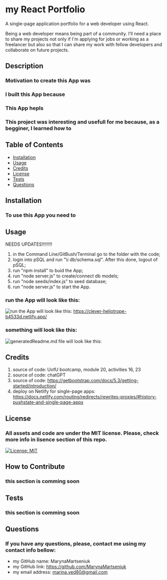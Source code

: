 # my React Portfolio

A single-page application portfolio for a web developer using React.

Being a web developer means being part of a community. I’ll need a place to share my projects not only if I'm applying for jobs or working as a freelancer but also so that I can share my work with fellow developers and collaborate on future projects.

## Description
### Motivation to create this App was 
### I built this App because 
### This App hepls 
### This project was interesting and usefull for me because, as a begginer, I learned how to 

## Table of Contents

- [Installation](#installation)
- [Usage](#usage)
- [Credits](#credits)
- [License](#license)
- [Tests](#tests)
- [Questions](#questions)

## Installation

### To use this App you need to 

## Usage
NEEDS UPDATES!!!!!!!!
1. in the Command Line/GitBush/Terminal go to the folder with the code;
2. login into pSQL and run "\i db/schema.sql". After this done, logout of pSQL;
3. run "npm install" to buid the App;
4. run "node server.js" to create/connect db models;
5. run "node seeds/index.js" to seed database;
6. run "node server.js" to start the App. 

### run the App will look like this:
![run the App will look like this:](https://clever-heliotrope-b4533d.netlify.app/)
https://clever-heliotrope-b4533d.netlify.app/

### something will look like this:
![generatedReadme.md file will look like this:](https://)


## Credits
1. source of code: UofU bootcamp, module 20, activities 16, 23
2. source of code: chatGPT
3. source of code: https://getbootstrap.com/docs/5.3/getting-started/introduction/
4. deploy on Netlify for single-page apps: https://docs.netlify.com/routing/redirects/rewrites-proxies/#history-pushstate-and-single-page-apps

## License
### All assets and code are under the MIT license. Please, check more info in lisence section of this repo.
[![License: MIT](https://img.shields.io/badge/License-MIT-yellow.svg)](https://opensource.org/licenses/MIT)

## How to Contribute
### this section is comming soon

## Tests
### this section is comming soon

## Questions
### If you have any questions, please, contact me using my contact info bellow:
- my GitHub name: MarynaMartseniuk
- my GitHub link: https://github.com/MarynaMartseniuk
- my email address: marina.ved80@gmail.com
